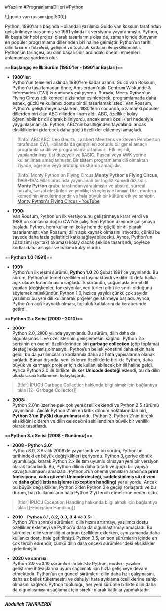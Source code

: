 #Yazılım #ProgramlamaDilleri #Python

![[guıdo van rossum.jpg|500]]


Python, 1990'ların başında Hollandalı yazılımcı Guido van Rossum tarafından geliştirilmeye başlanmış ve 1991 yılında ilk versiyonu yayınlanmıştır. Python, ilk başta bir hobi projesi olarak tasarlanmış olsa da, zaman içinde dünyanın en popüler programlama dillerinden biri haline gelmiştir. Python’un tarihi, dilin tasarım felsefesi, gelişimi ve topluluk katkıları ile şekillenmiştir. Python’un tarihçesi, bu dilin başarısının ardındaki önemli etmenleri anlamamıza yardımcı olur.

==**Başlangıç ve İlk Sürüm (1980'ler - 1990'lar Başları)**==

- **1980'ler:**  
    Python'un temelleri aslında 1980'lere kadar uzanır. Guido van Rossum, Python'u tasarlamadan önce, Amsterdam'daki Centrum Wiskunde & Informatica (CWI) kurumunda çalışıyordu. Burada, Monty Python'un Flying Circus adlı komedi dizisinden esinlenerek, programlamada daha esnek, güçlü ve kullanıcı dostu bir dil tasarlamak istedi. Van Rossum, Python’u geliştirmeye başlarken, 1980'lerin sonunda, o zamanki popüler dillerden biri olan ABC dilinden ilham aldı. ABC, özellikle kolay öğrenilebilir bir dil olarak biliniyordu, ancak sınırlı özellikleri nedeniyle yaygınlaşmamıştı. Python, ABC'nin basitliğinden faydalandı ancak eksikliklerini giderecek daha güçlü özellikler eklemeyi amaçladı.

> [!info] ABC
> ABC, Leo Geurts, Lambert Meertens ve Steven Pemberton tarafından CWI, Hollanda'da geliştirilen zorunlu bir genel amaçlı programlama dili ve programlama ortamıdır . Etkileşimli, yapılandırılmış, üst düzeydir ve BASIC, Pascal veya AWK yerine kullanılması amaçlanmıştır. Bir sistem programlama dili olmaktan ziyade, öğretme veya prototip oluşturma amaçlıdır.


> [!info]  Monty Python'un Flying Circus
> **Monty Python's Flying Circus**, 1969-1974 yılları arasında yayımlanan bir İngiliz komedi dizisidir. **Monty Python** grubu tarafından yaratılmıştır ve absürd, sürreal mizahı, sosyal eleştirileri ve yenilikçi skeçleriyle tanınır. Dizi, modern komedinin öncülerindendir ve hala büyük bir kültürel etkiye sahiptir.
> [Monty Python's Flying Circus - YouTube](https://www.youtube.com/watch?v=YO2xZbac7lw&list=PL5D9B54A2765DE20A)


- **1990:**  
    Van Rossum, Python'un ilk versiyonunu geliştirmeye karar verdi ve 1989'un sonlarına doğru CWI'de çalışırken Python üzerinde çalışmaya başladı. Python, hem kullanımı kolay hem de güçlü bir dil olarak tasarlanmıştı. Van Rossum, dilin açık kaynak olmasını istiyordu, çünkü bu sayede daha fazla geliştirici katkı sağlayabilecekti. Ayrıca, Python'un sözdizimi (syntax) okuması kolay olacak şekilde tasarlandı, böylece kodlar daha anlaşılır ve bakımı kolay olurdu.


==**Python 1.0 (1991)**==

- **1991:**  
    Python’un ilk resmi sürümü, **Python 1.0** 26 Şubat 1991'de yayınlandı. Bu sürüm, Python'un temel özelliklerini taşımaktaydı ve dilin ilk defa halka açık olarak kullanılmasını sağladı. İlk sürümün, çoğunlukla temel dil yapıları (değişkenler, fonksiyonlar, veri türleri gibi) ile sınırlı olduğunu söylemek mümkündür. Python 1.0, hızlıca yayıldı çünkü çok sayıda yazılımcı bu yeni dili kullanarak projeler geliştirmeye başladı. Ayrıca, Python’un açık kaynaklı olması, topluluk katkılarını da beraberinde getirdi.

==**Python 2.x Serisi (2000 - 2010)**==

- **2000:**  
    Python 2.0, 2000 yılında yayımlandı. Bu sürüm, dilin daha da olgunlaşmasını ve özelliklerinin genişlemesini sağladı. Python 2.x serisinin en önemli özelliklerinden biri **garbage collection** (çöp toplama) desteği eklenmiş olmasıydı. Python’un bellek yönetimi daha etkin hale geldi, bu da yazılımcıların kodlarında daha az hata yapmalarına olanak sağladı. Bunun dışında, yeni eklenen özelliklerle birlikte Python, daha büyük ve karmaşık projeler için de kullanılabilecek bir dil haline geldi. Ayrıca Python 2.0 ile birlikte, ilk kez **Unicode desteği** eklendi, bu da dilin uluslararası kullanımını kolaylaştırdı.
    
> [!tldr] İPUCU
> Garbage Collection hakkında bilgi almak için bağlantıya tıkla [[2- Garbage Collector]]

    
- **2008:**  
    Python 2.0’ın üzerine pek çok yeni özellik eklendi ve Python 2.5 sürümü yayımlandı. Ancak Python 2'nin en kritik dönüm noktalarından biri, **Python 3'ün (Py3k) duyurulması** oldu. Python 3, Python 2'nin birçok eksikliğini gideren ve dilin geleceğini şekillendiren büyük bir yenilik olarak tasarlandı.
    

==**Python 3.x Serisi (2008 - Günümüz)**==

- **2008 - Python 3.0:**  
    Python 3.0, 3 Aralık 2008’de yayımlandı ve bu sürüm, Python’un tarihindeki en büyük değişiklikleri içeriyordu. Python 3, geriye dönük uyumluluğu kırarak Python 2.x ile tam uyumlu olmayan yeni bir versiyon olarak tasarlandı. Bu, Python dilinin daha tutarlı ve güçlü bir yapıya kavuşturulmasını amaçladı. Python 3’ün önemli yenilikleri arasında **print fonksiyonu**, **daha güvenli Unicode desteği**, **sadeleştirilmiş sözdizimi** ve **daha güçlü istisna işleme (exception handling)** yer alıyordu. Ancak bu büyük değişiklikler, Python 2’den Python 3’e geçişi zorlaştırdı ve bu durum, bazı kullanıcıların hala Python 2’yi tercih etmelerine neden oldu.
    
> [!tldr] İPUCU
> Exception Handling hakkında bilgi almak için bağlantıya tıkla [[-Exception Handling]]

- **2010 - Python 3.1, 3.2, 3.3, 3.4 ve 3.5:**  
    Python 3’ün sonraki sürümleri, dilin hızını artırmayı, yazılımcı dostu özellikler eklemeyi ve Python’u daha da olgunlaştırmayı amaçladı. Bu sürümler, dilin verimliliğini artıran özellikler eklerken, aynı zamanda daha kullanıcı dostu hale getirilmişti. Python 3.5, en son sürümlerin içinde en çok tercih edilendir, çünkü dilin daha önceki sürümlerindeki eksiklikler giderilmiştir.
    
- **2020 ve sonrası:**  
    Python 3.9 ve 3.10 sürümleri ile birlikte Python, modern yazılım geliştirme ihtiyaçlarına uyum sağlamak için hızla gelişmeye devam etmektedir. Python’un en güncel sürümleri, dilin daha hızlı çalışmasını, daha az bellek tüketmesini ve daha iyi hata ayıklama özelliklerine sahip olmasını sağlıyor. Python topluluğu, her yeni sürümle birlikte dilin daha da olgunlaşmasını sağlamak için sürekli olarak katkılar yapmaktadır.

****

***Abdullah TANRIVERDİ***
